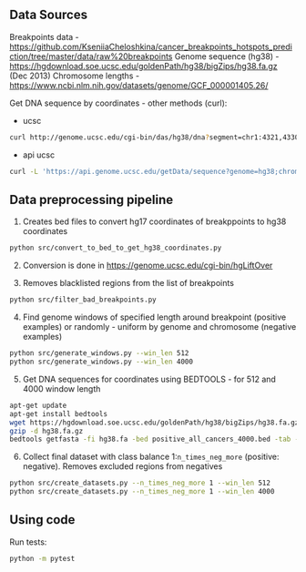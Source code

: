 ## Data Sources
Breakpoints data - https://github.com/KseniiaCheloshkina/cancer_breakpoints_hotspots_prediction/tree/master/data/raw%20breakpoints
Genome sequence (hg38) - https://hgdownload.soe.ucsc.edu/goldenPath/hg38/bigZips/hg38.fa.gz (Dec 2013)
Chromosome lengths - https://www.ncbi.nlm.nih.gov/datasets/genome/GCF_000001405.26/

Get DNA sequence by coordinates - other methods (curl):
* ucsc
```bash
curl http://genome.ucsc.edu/cgi-bin/das/hg38/dna?segment=chr1:4321,4330
```
* api ucsc
```bash
curl -L 'https://api.genome.ucsc.edu/getData/sequence?genome=hg38;chrom=chr1;start=4321;end=4330'
```

## Data preprocessing pipeline

1) Creates bed files to convert hg17 coordinates of breakppoints to hg38 coordinates
``` bash
python src/convert_to_bed_to_get_hg38_coordinates.py
```
2) Conversion is done in https://genome.ucsc.edu/cgi-bin/hgLiftOver

3) Removes blacklisted regions from the list of breakpoints
``` bash
python src/filter_bad_breakpoints.py
```

4) Find genome windows of specified length around breakpoint (positive examples) or randomly - uniform by genome and chromosome (negative examples)
``` bash
python src/generate_windows.py --win_len 512
python src/generate_windows.py --win_len 4000
```

5) Get DNA sequences for coordinates using BEDTOOLS - for 512 and 4000 window length 
```bash
apt-get update
apt-get install bedtools
wget https://hgdownload.soe.ucsc.edu/goldenPath/hg38/bigZips/hg38.fa.gz
gzip -d hg38.fa.gz
bedtools getfasta -fi hg38.fa -bed positive_all_cancers_4000.bed -tab -fo pos_4000.bed
```

6) Collect final dataset with class balance 1:`n_times_neg_more` (positive: negative). Removes excluded regions from negatives
``` bash
python src/create_datasets.py --n_times_neg_more 1 --win_len 512
python src/create_datasets.py --n_times_neg_more 1 --win_len 4000
```
## Using code

Run tests:
```bash
python -m pytest
```